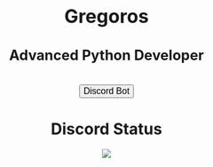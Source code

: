 <!DOCTYPE html>
<html>
<head>
  <link rel="stylesheet" href="style.css">
</head>
<body>
<center>
</br>
  <center><strong> <big><h1>Gregoros</h1></big></strong></center>
  <center><strong><big><h2>Advanced Python Developer</h2></big></strong></center>
</br>
<a href="https://astraxbot.xyz" target="_blank">
  <button class="button">
    <big>Discord Bot</big>
  </button>
  </a></br>
<h1 align="center">
    Discord Status
</h1>
<p align="center">
    <a href="https://github.com/BendrTheDev">
    <img src="https://lanyard.cnrad.dev/api/1052261971128488039?theme=dark&animated=true&hideDiscrim=true&borderRadius=10px&idleMessage=Nothing+xd"/>
</p>
</body>
</html>
